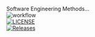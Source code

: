 Software Engineering Methods...<br>
![workflow](https://github.com/Software-Engineering-Methods-Group-3/Workflow/actions/workflows/main.yml/badge.svg)<br>
[![LICENSE](https://img.shields.io/github/license/Software-Engineering-Methods-Group-3/workflow.svg?style=flat-square)](https://github.com/Software-Engineering-Methods-Group-3/workflow/blob/master/LICENSE)<br>
[![Releases](https://img.shields.io/github/release/Software-Engineering-Methods-Group-3/Workflow/all.svg?style=flat-square)](https://github.com/Software-Engineering-Methods-Group-3/Workflow/releases)